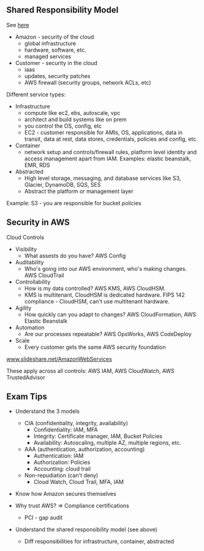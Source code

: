 ## Shared Responsibility Model

See [here](https://aws.amazon.com/compliance/shared-responsibility-model/)

* Amazon - security of the cloud
    * global infrastructure
    * hardware, software, etc.
    * managed services
* Customer - security in the cloud
    * iaas
    * updates, security patches
    * AWS firewall (security groups, network ACLs, etc)

Different service types:

* Infrastructure
    * compute like ec2, ebs, autoscale, vpc
    * architect and build systems like on prem
    * you control the OS, config, etc
    * EC2 - customer responsible for AMIs, OS, applications, data in transit, data at rest, data stores, credentials, policies and config, etc.
* Container
    * network setup and controls/firewall rules, platform level identity and access  management apart from IAM. Examples: elastic beanstalk, EMR, RDS
* Abstracted
    * High level storage, messaging, and database services like S3, Glacier, DynamoDB, SQS, SES
    * Abstract the platform or management layer

Example: S3 - you are responsible for bucket policies

## Security in AWS

Cloud Controls

* Visibility
    * What assests do you have? AWS Config
* Auditability
    * Who's going into our AWS environment, who's making changes. AWS CloudTrail
* Controllability
    * How is my data controlled? AWS KMS, AWS CloudHSM.
    * KMS is multitenant, CloudHSM is dedicated hardware. FIPS 142 compliance - CloudHSM, can't use multitenant hardware.
* Agility
    * How quickly can you adapt to changes? AWS CloudFormation, AWS Elastic Beanstalk
* Automation
    * Are our processes repeatable? AWS OpsWorks, AWS CodeDeploy
* Scale
    * Every customer gets the same AWS security foundation

www.slideshare.net/AmazonWebServices

These apply across all controls: AWS IAM, AWS CloudWatch, AWS TrustedAdvisor

## Exam Tips

* Understand the 3 models
    * CIA (confidentiality, integrity, availability)
        * Confidentiality: IAM, MFA
        * Integrity: Certificate manager, IAM, Bucket Policies
        * Availability: Autoscaling, multiple AZ, multiple regions, etc.
    * AAA (authentication, authorization, accounting)
        * Authentication: IAM
        * Authorization: Policies
        * Accounting: cloud trail
    * Non-repudiation (can't deny)
        * Cloud Watch, Cloud Trail, MFA, IAM

* Know how Amazon secures themselves
* Why trust AWS? => Compliance certifications
    * PCI - gap audit

* Understand the shared responsibility model (see above)
    * Diff responsibilities for infrastructure, container, abstracted


